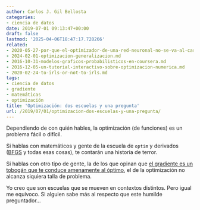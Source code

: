 ```yaml
---
author: Carlos J. Gil Bellosta
categories:
- ciencia de datos
date: 2019-07-01 09:13:47+00:00
draft: false
lastmod: '2025-04-06T18:47:17.728266'
related:
- 2020-05-27-por-que-el-optimizador-de-una-red-neuronal-no-se-va-al-carajo-como-suelen-l-bfgs-b-y-similares.md
- 2024-02-01-optimizacion-generalizacion.md
- 2016-10-31-modelos-graficos-probabilisticos-en-coursera.md
- 2016-12-05-un-tutorial-interactivo-sobre-optimizacion-numerica.md
- 2020-02-24-to-irls-or-not-to-irls.md
tags:
- ciencia de datos
- gradiente
- matemáticas
- optimización
title: 'Optimización: dos escuelas y una pregunta'
url: /2019/07/01/optimizacion-dos-escuelas-y-una-pregunta/
---
```


Dependiendo de con quién hables, la optimización (de funciones) es un problema fácil o difícil.

Si hablas con matemáticos y gente de la escuela de `optim` y derivados ([BFGS](https://en.wikipedia.org/wiki/Limited-memory_BFGS) y todas esas cosas), te contarán una historia de terror.

Si hablas con otro tipo de gente, la de los que opinan que [el gradiente es un tobogán que te conduce amenamente al óptimo](http://ruder.io/optimizing-gradient-descent/), el de la optimización no alcanza siquiera talla de problema.

Yo creo que son escuelas que se mueven en contextos distintos. Pero igual me equivoco. Si alguien sabe más al respecto que este humilde preguntador...